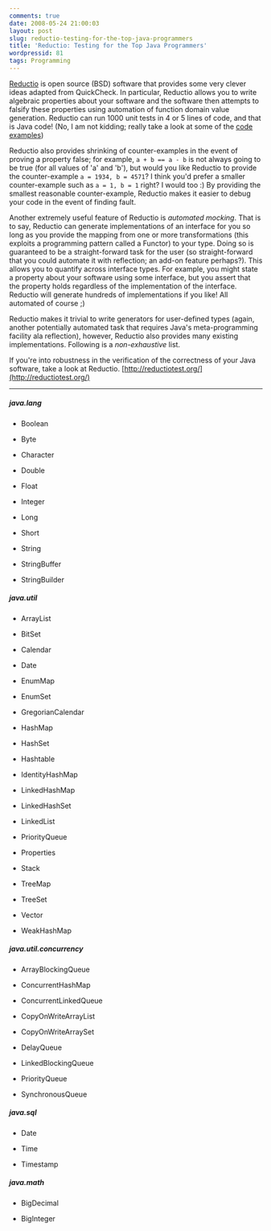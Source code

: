 ```yaml
---
comments: true
date: 2008-05-24 21:00:03
layout: post
slug: reductio-testing-for-the-top-java-programmers
title: 'Reductio: Testing for the Top Java Programmers'
wordpressid: 81
tags: Programming
---
```


[Reductio](http://reductiotest.org/) is open source (BSD) software that provides some very clever ideas adapted from QuickCheck. In particular, Reductio allows you to write algebraic properties about your software and the software then attempts to falsify these properties using automation of function domain value generation. Reductio can run 1000 unit tests in 4 or 5 lines of code, and that is Java code! (No, I am not kidding; really take a look at some of the [code examples](http://reductiotest.org/examples))

Reductio also provides shrinking of counter-examples in the event of proving a property false; for example, `a + b == a - b` is not always going to be true (for all values of 'a' and 'b'), but would you like Reductio to provide the counter-example `a = 1934, b = 4571`? I think you'd prefer a smaller counter-example such as `a = 1, b = 1` right? I would too :) By providing the smallest reasonable counter-example, Reductio makes it easier to debug your code in the event of finding fault.

Another extremely useful feature of Reductio is _automated mocking_. That is to say, Reductio can generate implementations of an interface for you so long as you provide the mapping from one or more transformations (this exploits a programming pattern called a Functor) to your type. Doing so is guaranteed to be a straight-forward task for the user (so straight-forward that you could automate it with reflection; an add-on feature perhaps?). This allows you to quantify across interface types. For example, you might state a property about your software using some interface, but you assert that the property holds regardless of the implementation of the interface. Reductio will generate hundreds of implementations if you like! All automated of course ;)

Reductio makes it trivial to write generators for user-defined types (again, another potentially automated task that requires Java's meta-programming facility ala reflection), however, Reductio also provides many existing implementations. Following is a _non-exhaustive_ list.

If you're into robustness in the verification of the correctness of your Java software, take a look at Reductio.
[http://reductiotest.org/](http://reductiotest.org/)

---------------------------------------------------------------------------------------------------------



##### java.lang






  * Boolean


  * Byte


  * Character


  * Double


  * Float	


  * Integer	


  * Long	


  * Short	


  * String	


  * StringBuffer	


  * StringBuilder	





##### java.util






  * ArrayList	


  * BitSet	


  * Calendar	


  * Date	


  * EnumMap	


  * EnumSet	


  * GregorianCalendar	


  * HashMap	


  * HashSet	


  * Hashtable	


  * IdentityHashMap


  * LinkedHashMap	


  * LinkedHashSet	


  * LinkedList	


  * PriorityQueue


  * Properties	


  * Stack	


  * TreeMap


  * TreeSet	


  * Vector	


  * WeakHashMap





##### java.util.concurrency






  * ArrayBlockingQueue	


  * ConcurrentHashMap	


  * ConcurrentLinkedQueue


  * CopyOnWriteArrayList	


  * CopyOnWriteArraySet	


  * DelayQueue	


  * LinkedBlockingQueue


  * PriorityQueue	


  * SynchronousQueue	





##### java.sql






  * Date


  * Time


  * Timestamp





##### java.math






  * BigDecimal


  * BigInteger


